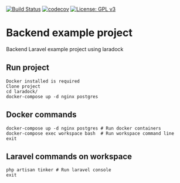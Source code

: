 [![Build Status](https://travis-ci.com/marcelobbfonseca/animal-shelters.svg?branch=master)](https://travis-ci.com/marcelobbfonseca/animal-shelters) [![codecov](https://codecov.io/gh/marcelobbfonseca/animal-shelters/branch/master/graph/badge.svg)](https://codecov.io/gh/marcelobbfonseca/animal-shelters) [![License: GPL v3](https://img.shields.io/badge/License-GPLv3-blue.svg)](https://www.gnu.org/licenses/gpl-3.0)

# Backend example project

Backend Laravel example project using laradock

## Run project
    Docker installed is required
    Clone project
    cd laradock/
    docker-compose up -d nginx postgres



## Docker commands
    docker-compose up -d nginx postgres # Run docker containers
    docker-compose exec workspace bash  # Run workspace command line
    exit

## Laravel commands on workspace
    php artisan tinker # Run laravel console
    exit